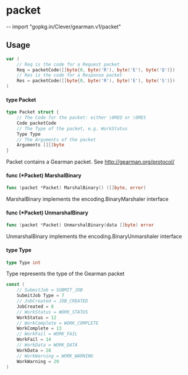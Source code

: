 # packet
--
    import "gopkg.in/Clever/gearman.v1/packet"


## Usage

```go
var (
	// Req is the code for a Request packet
	Req = packetCode([]byte{0, byte('R'), byte('E'), byte('Q')})
	// Res is the code for a Response packet
	Res = packetCode([]byte{0, byte('R'), byte('E'), byte('S')})
)
```

#### type Packet

```go
type Packet struct {
	// The Code for the packet: either \0REQ or \0RES
	Code packetCode
	// The Type of the packet, e.g. WorkStatus
	Type Type
	// The Arguments of the packet
	Arguments [][]byte
}
```

Packet contains a Gearman packet. See http://gearman.org/protocol/

#### func (*Packet) MarshalBinary

```go
func (packet *Packet) MarshalBinary() ([]byte, error)
```
MarshalBinary implements the encoding.BinaryMarshaler interface

#### func (*Packet) UnmarshalBinary

```go
func (packet *Packet) UnmarshalBinary(data []byte) error
```
UnmarshalBinary implements the encoding.BinaryUnmarshaler interface

#### type Type

```go
type Type int
```

Type represents the type of the Gearman packet

```go
const (
	// SubmitJob = SUBMIT_JOB
	SubmitJob Type = 7
	// JobCreated = JOB_CREATED
	JobCreated = 8
	// WorkStatus = WORK_STATUS
	WorkStatus = 12
	// WorkComplete = WORK_COMPLETE
	WorkComplete = 13
	// WorkFail = WORK_FAIL
	WorkFail = 14
	// WorkData = WORK_DATA
	WorkData = 28
	// WorkWarning = WORK_WARNING
	WorkWarning = 29
)
```
